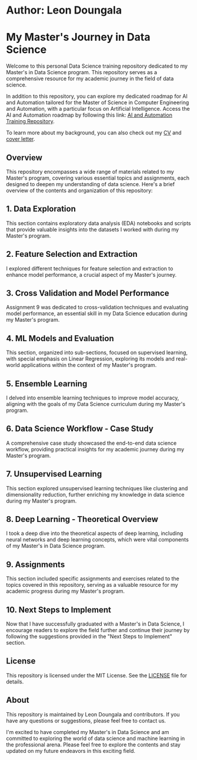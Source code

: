 # Author: Leon Doungala
# My Master's Journey in Data Science

Welcome to this personal Data Science training repository dedicated to my Master's in Data Science program. This repository serves as a comprehensive resource for my academic journey in the field of data science.

In addition to this repository, you can explore my dedicated roadmap for AI and Automation tailored for the Master of Science in Computer Engineering and Automation, with a particular focus on Artificial Intelligence. Access the AI and Automation roadmap by following this link: [AI and Automation Training Repository](https://github.com/LeonDoungala22/AI-and-Automation-Training).

To learn more about my background, you can also check out my [CV](https://github.com/LeonDoungala22/my-cv-and-cover-letter) and [cover letter](https://github.com/LeonDoungala22/my-cv-and-cover-letter).

## Overview

This repository encompasses a wide range of materials related to my Master's program, covering various essential topics and assignments, each designed to deepen my understanding of data science. Here's a brief overview of the contents and organization of this repository:

## 1. Data Exploration

This section contains exploratory data analysis (EDA) notebooks and scripts that provide valuable insights into the datasets I worked with during my Master's program.

## 2. Feature Selection and Extraction

I explored different techniques for feature selection and extraction to enhance model performance, a crucial aspect of my Master's journey.

## 3. Cross Validation and Model Performance

Assignment 9 was dedicated to cross-validation techniques and evaluating model performance, an essential skill in my Data Science education during my Master's program.

## 4. ML Models and Evaluation

This section, organized into sub-sections, focused on supervised learning, with special emphasis on Linear Regression, exploring its models and real-world applications within the context of my Master's program.

## 5. Ensemble Learning

I delved into ensemble learning techniques to improve model accuracy, aligning with the goals of my Data Science curriculum during my Master's program.

## 6. Data Science Workflow - Case Study

A comprehensive case study showcased the end-to-end data science workflow, providing practical insights for my academic journey during my Master's program.

## 7. Unsupervised Learning

This section explored unsupervised learning techniques like clustering and dimensionality reduction, further enriching my knowledge in data science during my Master's program.

## 8. Deep Learning - Theoretical Overview

I took a deep dive into the theoretical aspects of deep learning, including neural networks and deep learning concepts, which were vital components of my Master's in Data Science program.

## 9. Assignments

This section included specific assignments and exercises related to the topics covered in this repository, serving as a valuable resource for my academic progress during my Master's program.

## 10. Next Steps to Implement

Now that I have successfully graduated with a Master's in Data Science, I encourage readers to explore the field further and continue their journey by following the suggestions provided in the "Next Steps to Implement" section.

## License

This repository is licensed under the MIT License. See the [LICENSE](LICENSE) file for details.

## About

This repository is maintained by Leon Doungala and contributors. If you have any questions or suggestions, please feel free to contact us.

I'm excited to have completed my Master's in Data Science and am committed to exploring the world of data science and machine learning in the professional arena. Please feel free to explore the contents and stay updated on my future endeavors in this exciting field.
